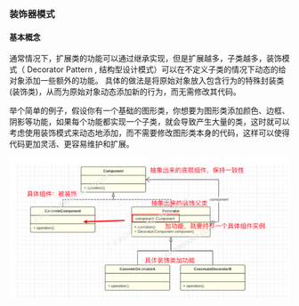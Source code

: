 ### 装饰器模式

#### 基本概念

​		通常情况下，扩展类的功能可以通过继承实现，但是扩展越多，⼦类越多，装饰模式（ Decorator Pattern , 结构型设计模式）可以在不定义⼦类的情况下动态的给对象添加⼀些额外的功能。 具体的做法是将原始对象放⼊包含⾏为的特殊封装类(装饰类)，从⽽为原始对象动态添加新的⾏为，⽽⽆需修改其代码。

​		举个简单的例⼦，假设你有⼀个基础的图形类，你想要为图形类添加颜⾊、边框、阴影等功能，如果每个功能都实现⼀个⼦类，就会导致产⽣⼤量的类，这时就可以考虑使⽤装饰模式来动态地添加，⽽不需要修改图形类本身的代码，这样可以使得代码更加灵活、更容易维护和扩展。  

![装饰器模式](img/装饰器模式.png)